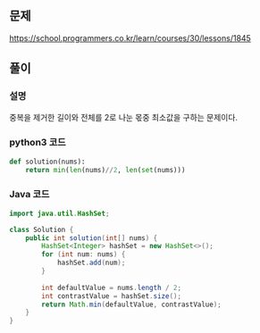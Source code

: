 ## 문제
https://school.programmers.co.kr/learn/courses/30/lessons/1845

## 풀이
### 설명
중복을 제거한 길이와 전체를 2로 나눈 몫중 최소값을 구하는 문제이다.

### python3 코드
```python
def solution(nums):
    return min(len(nums)//2, len(set(nums)))
```

### Java 코드
```java
import java.util.HashSet;

class Solution {
    public int solution(int[] nums) {
        HashSet<Integer> hashSet = new HashSet<>();
        for (int num: nums) {
            hashSet.add(num);
        }
        
        int defaultValue = nums.length / 2;
        int contrastValue = hashSet.size();
        return Math.min(defaultValue, contrastValue);
    }
}
```
